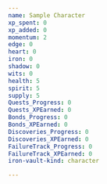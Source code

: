 ```yaml
---
name: Sample Character
xp_spent: 0
xp_added: 0
momentum: 2
edge: 0
heart: 0
iron: 0
shadow: 0
wits: 0
health: 5
spirit: 5
supply: 5
Quests_Progress: 0
Quests_XPEarned: 0
Bonds_Progress: 0
Bonds_XPEarned: 0
Discoveries_Progress: 0
Discoveries_XPEarned: 0
FailureTrack_Progress: 0
FailureTrack_XPEarned: 0
iron-vault-kind: character

---
```



```iron-vault-character-info
```

```iron-vault-character-stats
```

```iron-vault-character-meters
```

```iron-vault-character-special-tracks
```

```iron-vault-character-impacts
```

```iron-vault-character-assets
```

